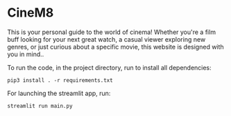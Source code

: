 # CineM8 #

This is your personal guide to the world of cinema! Whether you're a film buff looking for your next great watch, a casual viewer exploring new genres, or just curious about a specific movie, this website is designed with you in mind..

To run the code, in the project directory, run to install all dependencies:
```
pip3 install . -r requirements.txt
```
For launching the streamlit app, run:
```
streamlit run main.py
```

